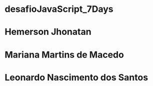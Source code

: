# desafioJavaScript_7Days
# Hemerson Jhonatan
# Mariana Martins de Macedo
# Leonardo Nascimento dos Santos
